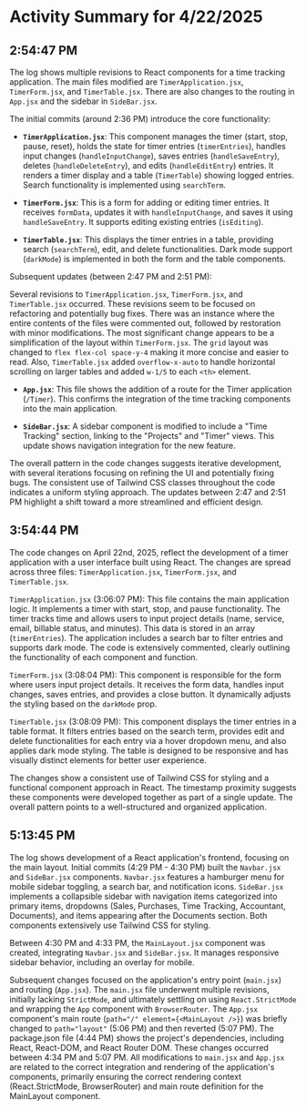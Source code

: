 # Activity Summary for 4/22/2025

## 2:54:47 PM
The log shows multiple revisions to React components for a time tracking application.  The main files modified are `TimerApplication.jsx`, `TimerForm.jsx`, and `TimerTable.jsx`.  There are also changes to the routing in `App.jsx` and the sidebar in `SideBar.jsx`.

The initial commits (around 2:36 PM) introduce the core functionality:

* **`TimerApplication.jsx`**: This component manages the timer (start, stop, pause, reset),  holds the state for timer entries (`timerEntries`), handles input changes (`handleInputChange`), saves entries (`handleSaveEntry`), deletes (`handleDeleteEntry`), and edits (`handleEditEntry`) entries.  It renders a timer display and a table (`TimerTable`) showing logged entries. Search functionality is implemented using `searchTerm`.

* **`TimerForm.jsx`**:  This is a form for adding or editing timer entries. It receives `formData`, updates it with `handleInputChange`, and saves it using `handleSaveEntry`.  It supports editing existing entries (`isEditing`).

* **`TimerTable.jsx`**: This displays the timer entries in a table, providing search (`searchTerm`), edit, and delete functionalities.  Dark mode support (`darkMode`) is implemented in both the form and the table components.


Subsequent updates (between 2:47 PM and 2:51 PM):

Several revisions to `TimerApplication.jsx`, `TimerForm.jsx`, and `TimerTable.jsx`  occurred.  These revisions seem to be focused on refactoring and potentially bug fixes. There was an instance where the entire contents of the files were commented out, followed by restoration with minor modifications. The most significant change appears to be a simplification of the layout within `TimerForm.jsx`. The `grid` layout was changed to `flex flex-col space-y-4` making it more concise and easier to read. Also, `TimerTable.jsx` added `overflow-x-auto` to handle horizontal scrolling on larger tables and added `w-1/5` to each `<th>` element.

* **`App.jsx`**: This file shows the addition of a route for the Timer application (`/Timer`).  This confirms the integration of the time tracking components into the main application.

* **`SideBar.jsx`**: A sidebar component is modified to include a "Time Tracking" section, linking to the "Projects" and "Timer" views.  This update shows navigation integration for the new feature.

The overall pattern in the code changes suggests iterative development, with several iterations focusing on refining the UI and potentially fixing bugs. The consistent use of Tailwind CSS classes throughout the code indicates a uniform styling approach.  The updates between 2:47 and 2:51 PM highlight a shift toward a more streamlined and efficient design.


## 3:54:44 PM
The code changes on April 22nd, 2025, reflect the development of a timer application with a user interface built using React.  The changes are spread across three files: `TimerApplication.jsx`, `TimerForm.jsx`, and `TimerTable.jsx`.

`TimerApplication.jsx` (3:06:07 PM): This file contains the main application logic. It implements a timer with start, stop, and pause functionality.  The timer tracks time and allows users to input project details (name, service, email, billable status, and minutes).  This data is stored in an array (`timerEntries`).  The application includes a search bar to filter entries and supports dark mode. The code is extensively commented, clearly outlining the functionality of each component and function.

`TimerForm.jsx` (3:08:04 PM): This component is responsible for the form where users input project details. It receives the form data, handles input changes, saves entries, and provides a close button.  It dynamically adjusts the styling based on the `darkMode` prop.

`TimerTable.jsx` (3:08:09 PM): This component displays the timer entries in a table format. It filters entries based on the search term, provides edit and delete functionalities for each entry via a hover dropdown menu, and also applies dark mode styling.  The table is designed to be responsive and has visually distinct elements for better user experience.

The changes show a consistent use of Tailwind CSS for styling and a functional component approach in React.  The timestamp proximity suggests these components were developed together as part of a single update. The overall pattern points to a well-structured and organized application.


## 5:13:45 PM
The log shows development of a React application's frontend, focusing on the main layout.  Initial commits (4:29 PM - 4:30 PM) built the `Navbar.jsx` and `SideBar.jsx` components.  `Navbar.jsx`  features a hamburger menu for mobile sidebar toggling, a search bar, and notification icons. `SideBar.jsx` implements a collapsible sidebar with navigation items categorized into primary items, dropdowns (Sales, Purchases, Time Tracking, Accountant, Documents), and items appearing after the Documents section.  Both components extensively use Tailwind CSS for styling.

Between 4:30 PM and 4:33 PM, the `MainLayout.jsx` component was created, integrating `Navbar.jsx` and `SideBar.jsx`.  It manages responsive sidebar behavior, including an overlay for mobile.

Subsequent changes focused on the application's entry point (`main.jsx`) and routing (`App.jsx`). The `main.jsx` file underwent multiple revisions, initially lacking `StrictMode`, and ultimately settling on using `React.StrictMode` and wrapping the `App` component with `BrowserRouter`.  The `App.jsx` component's main route (`path="/" element={<MainLayout />}`) was briefly changed to `path="layout"` (5:06 PM) and then reverted (5:07 PM).  The package.json file (4:44 PM) shows the project's dependencies, including React, React-DOM, and React Router DOM.  These changes occurred between 4:34 PM and 5:07 PM.  All modifications to `main.jsx` and `App.jsx` are related to the correct integration and rendering of the application's components, primarily ensuring the correct rendering context (React.StrictMode, BrowserRouter) and main route definition for the MainLayout component.
